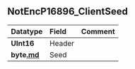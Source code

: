 ## NotEncP16896\_ClientSeed ##
| **Datatype** | **Field** | **Comment** |
|:-------------|:----------|:------------|
| **UInt16** | Header |  |
| **byte[.md](.md)** | Seed |  |